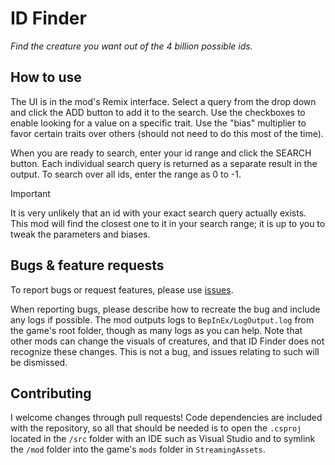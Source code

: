 # ID Finder
_Find the creature you want out of the 4 billion possible ids._

## How to use
The UI is in the mod's Remix interface. Select a query from the drop down and click the ADD button to add it to the search. Use the checkboxes to enable looking for a value on a specific trait. Use the "bias" multiplier to favor certain traits over others (should not need to do this most of the time).

When you are ready to search, enter your id range and click the SEARCH button. Each individual search query is returned as a separate result in the output. To search over all ids, enter the range as 0 to -1.

> [!IMPORTANT]
> It is very unlikely that an id with your exact search query actually exists. This mod will find the closest one to it in your search range; it is up to you to tweak the parameters and biases.

## Bugs & feature requests
To report bugs or request features, please use [issues](https://github.com/alduris/id-finder/issues).

When reporting bugs, please describe how to recreate the bug and include any logs if possible. The mod outputs logs to `BepInEx/LogOutput.log` from the game's root folder, though as many logs as you can help. Note that other mods can change the visuals of creatures, and that ID Finder does not recognize these changes. This is not a bug, and issues relating to such will be dismissed.

## Contributing
I welcome changes through pull requests! Code dependencies are included with the repository, so all that should be needed is to open the `.csproj` located in the `/src` folder with an IDE such as Visual Studio and to symlink the `/mod` folder into the game's `mods` folder in `StreamingAssets`.

